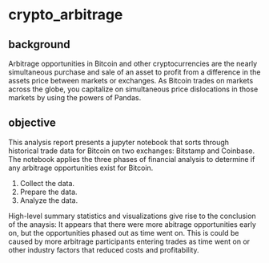 # crypto_arbitrage
## background
Arbitrage opportunities in Bitcoin and other cryptocurrencies are the nearly simultaneous purchase and sale of an asset to profit from a difference in the assets price between markets or exchanges. As Bitcoin trades on markets across the globe, you capitalize on simultaneous price dislocations in those markets by using the powers of Pandas.

## objective
This analysis report presents a jupyter notebook that sorts through historical trade data for Bitcoin on two exchanges: Bitstamp and Coinbase. The notebook applies the three phases of financial analysis to determine if any arbitrage opportunities exist for Bitcoin.
1. Collect the data.
2. Prepare the data.
3. Analyze the data.

High-level summary statistics and visualizations give rise to the conclusion of the anaysis:
It appears that there were more abitrage opportunities early on, but the opportunities phased out as time went on.  This is could be caused by more arbitrage participants entering trades as time went on or other industry factors that reduced costs and profitability.